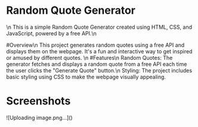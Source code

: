 <h1> Random Quote Generator</h1>\n
This is a simple Random Quote Generator created using HTML, CSS, and JavaScript, powered by a free API.\n

#Overview\n
This project generates random quotes using a free API and displays them on the webpage. It's a fun and interactive way to get inspired or amused by different quotes.
\n
#Features\n
Random Quotes: The generator fetches and displays a random quote from a free API each time the user clicks the "Generate Quote" button.\n
Styling: The project includes basic styling using CSS to make the webpage visually appealing.

<h1>Screenshots</h1>
![Uploading image.png…]()












